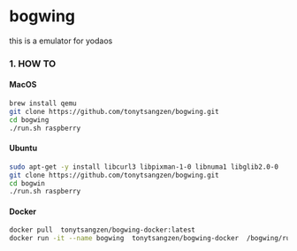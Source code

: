 # bogwing
this is a emulator for yodaos

### 1. HOW TO
#### MacOS
```Bash
brew install qemu
git clone https://github.com/tonytsangzen/bogwing.git
cd bogwing
./run.sh raspberry
```
#### Ubuntu
```Bash
sudo apt-get -y install libcurl3 libpixman-1-0 libnuma1 libglib2.0-0 
git clone https://github.com/tonytsangzen/bogwing.git
cd bogwin
./run.sh raspberry
```
#### Docker
```Bash
docker pull  tonytsangzen/bogwing-docker:latest
docker run -it --name bogwing  tonytsangzen/bogwing-docker  /bogwing/run.sh /bogwing/raspberry
```
